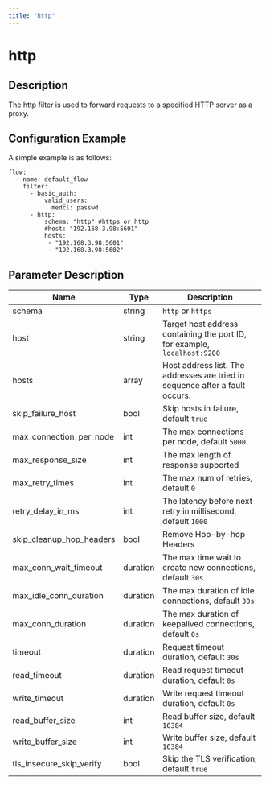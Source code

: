 ```yaml
---
title: "http"
---
```


# http

## Description

The http filter is used to forward requests to a specified HTTP server as a proxy.

## Configuration Example

A simple example is as follows:

```
flow:
  - name: default_flow
    filter:
      - basic_auth:
          valid_users:
            medcl: passwd
      - http:
          schema: "http" #https or http
          #host: "192.168.3.98:5601"
          hosts:
           - "192.168.3.98:5601"
           - "192.168.3.98:5602"
```

## Parameter Description

| Name                     | Type     | Description                                                                  |
| ------------------------ | -------- | ---------------------------------------------------------------------------- |
| schema                   | string   | `http` or `https`                                                            |
| host                     | string   | Target host address containing the port ID, for example, `localhost:9200`    |
| hosts                    | array    | Host address list. The addresses are tried in sequence after a fault occurs. |
| skip_failure_host        | bool     | Skip hosts in failure, default `true`                                        |
| max_connection_per_node  | int      | The max connections per node, default `5000`                                 |
| max_response_size        | int      | The max length of response supported                                         |
| max_retry_times          | int      | The max num of retries, default `0`                                          |
| retry_delay_in_ms        | int      | The latency before next retry in millisecond, default `1000`                 |
| skip_cleanup_hop_headers | bool     | Remove Hop-by-hop Headers                                                    |
| max_conn_wait_timeout    | duration | The max time wait to create new connections, default `30s`                   |
| max_idle_conn_duration   | duration | The max duration of idle connections, default `30s`                          |
| max_conn_duration        | duration | The max duration of keepalived connections, default `0s`                     |
| timeout                  | duration | Request timeout duration, default `30s`                                      |
| read_timeout             | duration | Read request timeout duration, default `0s`                                  |
| write_timeout            | duration | Write request timeout duration, default `0s`                                 |
| read_buffer_size         | int      | Read buffer size, default `16384`                                            |
| write_buffer_size        | int      | Write buffer size, default `16384`                                           |
| tls_insecure_skip_verify | bool     | Skip the TLS verification, default `true`                                    |
